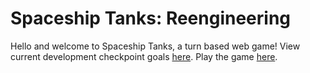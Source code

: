 # Spaceship Tanks: Reengineering  

Hello and welcome to Spaceship Tanks, a turn based web game! View current development checkpoint goals [here](https://docs.google.com/document/d/1TEw6CzAde2VCFwxgVFuDKXhTJUOJbG-bqeQpIXw_f6o/edit?usp=sharing). Play the game [here](18praveenb.github.io/spaceshiptanks).